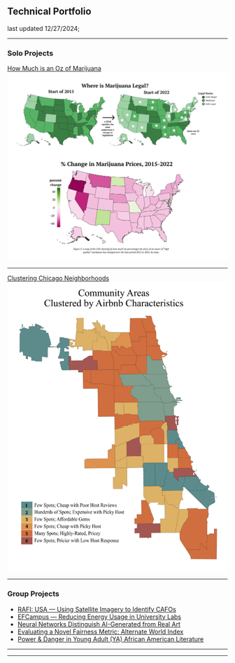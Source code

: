 ## Technical Portfolio
last updated 12/27/2024;

---

### Solo Projects

[How Much is an Oz of Marijuana](/marijuana_proj)
<img src="images/marijuana_maps.png?raw=true"/>

---
[Clustering Chicago Neighborhoods](/clustering_proj)
<img src="images/airbnbs.png?raw=true"/>

---

### Group Projects

- [RAFI: USA — Using Satellite Imagery to Identify CAFOs](/pdf/rafi.pdf)
- [EFCampus — Reducing Energy Usage in University Labs](/pdf/efcampus.pdf)
- [Neural Networks Distinguish AI-Generated from Real Art](/ai_art_proj)
- [Evaluating a Novel Fairness Metric: Alternate World Index](/pdf/dualfair_presentation.pdf)
- [Power & Danger in Young Adult (YA) African American Literature](/uni_proj)

---
---
